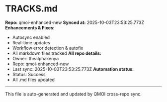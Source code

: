 # TRACKS.md

**Repo:** qmoi-enhanced-new
**Synced at:** 2025-10-03T23:53:25.773Z
**Enhancements & Fixes:**
- Autosync enabled
- Real-time updates
- Workflow error detection & autofix
- All markdown files tracked
**All repo details:**
- Owner: thealphakenya
- Repo: qmoi-enhanced-new
- Last sync: 2025-10-03T23:53:25.773Z
**Automation status:**
- Status: Success
- All .md files updated
---
This file is auto-generated and updated by QMOI cross-repo sync.
